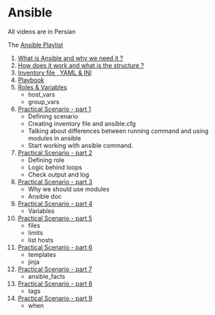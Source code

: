 # Ansible
All videos are in Persian

The [Ansible Playlist](https://www.youtube.com/playlist?list=PLRMCwJJwWR1AKYcUkdcorTFR-bhXUN6oO "Ansible Play List")

1. [What is Ansible and why we need it ?]( https://youtu.be/ww4yY5ipYgo "What is Ansible")
2. [How does it work and what is the structure ?]( https://youtu.be/sR-x1QuhBnQ "How does it work")
3. [Inventory file , YAML & INI]( https://youtu.be/bdYf9Pah1Mw "Inventory")
4. [Playbook]( https://youtu.be/UmeRHa0Ihg0 "Playbook")
5. [Roles & Variables]( https://youtu.be/S9XUZbRihb4 "Roles, host_vars, group_vars")
   </br>
   - host_vars
   - group_vars
6. [Practical Scenario - part 1]( https://youtu.be/lfDUFURKqKk "Practical Scenario - part 1")
   </br>
   - Defining scenario
   - Creating inventory file and ansible.cfg
   - Talking about differences between running command and using modules in ansible
   - Start working with ansible command.
7. [Practical Scenario - part 2]( https://youtu.be/DSWx3Ow0HnM "Practical Scenario - part 2")
   </br>
   - Defining role
   - Logic behind loops
   - Check output and log
8. [Practical Scenario - part 3]( https://youtu.be/_zZ9xwQZgoE "Practical Scenario - part 3")
   </br>
   - Why we should use modules
   - Ansible doc
9. [Practical Scenario - part 4]( https://youtu.be/a0rPdcOTUEE "Practical Scenario - part 4")
   </br>
   - Variables
10. [Practical Scenario - part 5]( https://youtu.be/HT5vL2vK4yc "Practical Scenario - part 5")
    </br>
    - files
    - limits
    - list hosts
11. [Practical Scenario - part 6]( https://youtu.be/Lo2sQS8pUJE "Practical Scenario - part 6")
    </br>
    - templates
    - jinja
12. [Practical Scenario - part 7]( https://youtu.be/qGl_BfbMCm8 "Practical Scenario - part 7")
    </br>
    - ansible_facts
13. [Practical Scenario - part 8]( https://youtu.be/ZCX_zaawpgU "Practical Scenario - part 8")
    </br>
    - tags
14. [Practical Scenario - part 9]( https://youtu.be/ADupLzOY0xs "Practical Scenario - part 9")
    </br>
    - when
